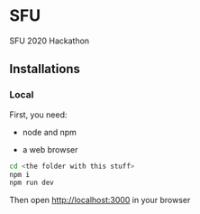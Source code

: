 # SFU
SFU 2020 Hackathon 

## Installations

### Local

First, you need:

- node and npm

- a web browser

```bash
cd <the folder with this stuff>
npm i
npm run dev
```

Then open <http://localhost:3000> in your browser
